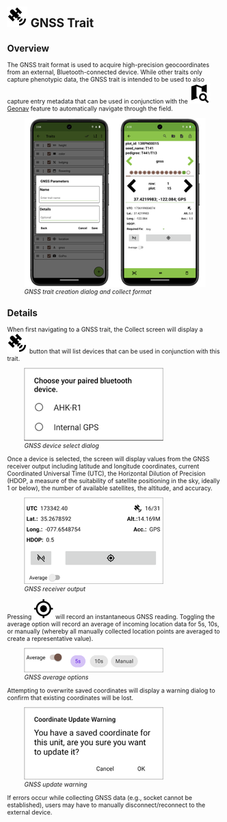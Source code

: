 <link rel="stylesheet" type="text/css" href="_styles/styles.css">

# <img class="icon-title" src="_static/icons/formats/satellite-variant.png"> GNSS Trait

## Overview

The GNSS trait format is used to acquire high-precision geocoordinates from an external, Bluetooth-connected device.
While other traits only capture phenotypic data, the GNSS trait is intended to be used to also capture entry metadata that can be used in conjunction with the <img class="icon" src="_static/icons/settings/main/map-search.png">[Geonav](geonav.md) feature to automatically navigate through the field.

<figure class="image">
  <img class="screenshot" src="_static/images/traits/formats/gnss_format_joined.png" width="700px"> 
  <figcaption class="screenshot-caption"><i>GNSS trait creation dialog and collect format</i></figcaption> 
</figure>

## Details

When first navigating to a GNSS trait, the Collect screen will display a <img class="icon" src="_static/icons/formats/satellite-variant.png"> button that will list devices that can be used in conjunction with this trait.

<figure class="image">
  <img class="screenshot" src="_static/images/traits/formats/collect_gnss_select_device.png" width="325px"> 
  <figcaption class="screenshot-caption"><i>GNSS device select dialog</i></figcaption> 
</figure>

Once a device is selected, the screen will display values from the GNSS receiver output including latitude and longitude coordinates, current Coordinated Universal Time (UTC), the Horizontal Dilution of Precision (HDOP, a measure of the suitability of satellite positioning in the sky, ideally 1 or below), the number of available satellites, the altitude, and accuracy.

<figure class="image">
  <img class="screenshot" src="_static/images/traits/formats/collect_gnss_receiver_output.png" width="325px"> 
  <figcaption class="screenshot-caption"><i>GNSS receiver output</i></figcaption> 
</figure>

Pressing <img class="icon" src="_static/icons/formats/crosshairs-gps.png"> will record an instantaneous GNSS reading.
Toggling the average option will record an average of incoming location data for 5s, 10s, or manually (whereby all manually collected location points are averaged to create a representative value).

<figure class="image">
  <img class="screenshot" src="_static/images/traits/formats/collect_gnss_average_options.png" width="325px"> 
  <figcaption class="screenshot-caption"><i>GNSS average options</i></figcaption> 
</figure>

Attempting to overwrite saved coordinates will display a warning dialog to confirm that existing coordinates will be lost.

<figure class="image">
  <img class="screenshot" src="_static/images/traits/formats/collect_gnss_update_warning.png" width="325px"> 
  <figcaption class="screenshot-caption"><i>GNSS update warning</i></figcaption> 
</figure>

If errors occur while collecting GNSS data (e.g., socket cannot be established), users may have to manually disconnect/reconnect to the external device.